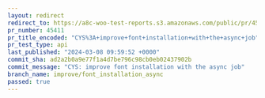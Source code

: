 ```yaml
---
layout: redirect
redirect_to: https://a8c-woo-test-reports.s3.amazonaws.com/public/pr/45411/api/index.html
pr_number: 45411
pr_title_encoded: "CYS%3A+improve+font+installation+with+the+async+job"
pr_test_type: api
last_published: "2024-03-08 09:59:52 +0000"
commit_sha: ad2a2b0a9e77f1a4d7be796c98cb0eb02437902b
commit_message: "CYS: improve font installation with the async job"
branch_name: improve/font_installation_async
passed: true
---
```

